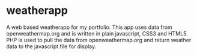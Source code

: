 # weatherapp
A web based weatherapp for my portfolio. This app uses data from openweathermap.org and is written in plain javascript, CSS3 and HTML5. PHP is used to pull the data from openweathermap.org and return weather data to the javascript file for display.
